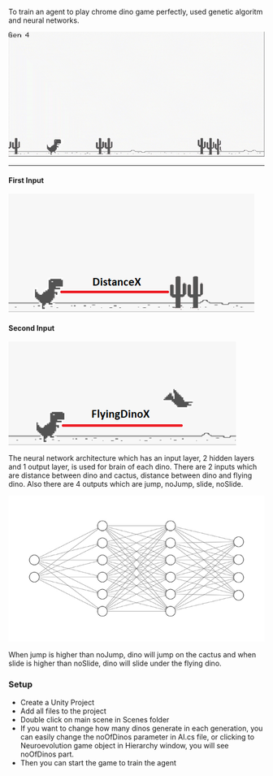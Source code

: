 To train an agent to play chrome dino game perfectly, used genetic algoritm and neural networks. 

![](chromeDino.gif)

-----------------------------

#### First Input
![](distDinoCactus.PNG)


#### Second Input
![](distDinoFlyingDino.png)


The neural network architecture which has an input layer, 2 hidden layers and 1 output layer, is used for brain of each dino. There are 2 inputs which are distance between dino and cactus, distance between dino and flying dino. Also there are 4 outputs which are jump, noJump, slide, noSlide.

![](nn.jpg)

When jump is higher than noJump, dino will jump on the cactus and when slide is higher than noSlide, dino will slide under the flying dino.

### Setup
- Create a Unity Project
- Add all files to the project
- Double click on main scene in Scenes folder
- If you want to change how many dinos generate in each generation, you can easily change the noOfDinos parameter in AI.cs file, or clicking to Neuroevolution game object in Hierarchy window, you will see noOfDinos part.
- Then you can start the game to train the agent
